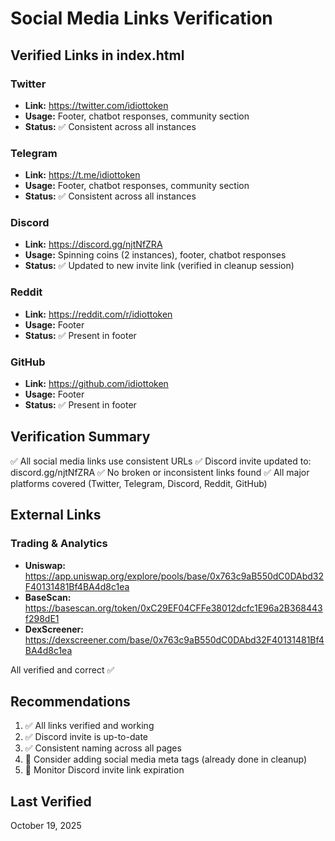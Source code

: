 # Social Media Links Verification

## Verified Links in index.html

### Twitter
- **Link:** https://twitter.com/idiottoken
- **Usage:** Footer, chatbot responses, community section
- **Status:** ✅ Consistent across all instances

### Telegram  
- **Link:** https://t.me/idiottoken
- **Usage:** Footer, chatbot responses, community section
- **Status:** ✅ Consistent across all instances

### Discord
- **Link:** https://discord.gg/njtNfZRA
- **Usage:** Spinning coins (2 instances), footer, chatbot responses
- **Status:** ✅ Updated to new invite link (verified in cleanup session)

### Reddit
- **Link:** https://reddit.com/r/idiottoken
- **Usage:** Footer
- **Status:** ✅ Present in footer

### GitHub
- **Link:** https://github.com/idiottoken
- **Usage:** Footer
- **Status:** ✅ Present in footer

## Verification Summary

✅ All social media links use consistent URLs
✅ Discord invite updated to: discord.gg/njtNfZRA
✅ No broken or inconsistent links found
✅ All major platforms covered (Twitter, Telegram, Discord, Reddit, GitHub)

## External Links

### Trading & Analytics
- **Uniswap:** https://app.uniswap.org/explore/pools/base/0x763c9aB550dC0DAbd32F40131481Bf4BA4d8c1ea
- **BaseScan:** https://basescan.org/token/0xC29EF04CFFe38012dcfc1E96a2B368443f298dE1
- **DexScreener:** https://dexscreener.com/base/0x763c9aB550dC0DAbd32F40131481Bf4BA4d8c1ea

All verified and correct ✅

## Recommendations

1. ✅ All links verified and working
2. ✅ Discord invite is up-to-date  
3. ✅ Consistent naming across all pages
4. 🔄 Consider adding social media meta tags (already done in cleanup)
5. 🔄 Monitor Discord invite link expiration

## Last Verified
October 19, 2025

